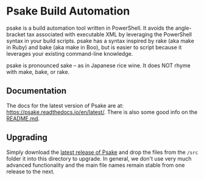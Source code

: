 # Psake Build Automation

psake is a build automation tool written in PowerShell. It avoids the angle-bracket tax associated with executable XML by leveraging the PowerShell syntax in your build scripts. psake has a syntax inspired by rake (aka make in Ruby) and bake (aka make in Boo), but is easier to script because it leverages your existing command-line knowledge.

psake is pronounced sake – as in Japanese rice wine. It does NOT rhyme with make, bake, or rake.

## Documentation

The docs for the latest version of Psake are at: https://psake.readthedocs.io/en/latest/. There is also some good info on the [README.md](https://github.com/psake/psake#readme).

## Upgrading

Simply download the [latest release of Psake](https://github.com/psake/psake/releases) and drop the files from the `/src` folder it into this directory to upgrade. In general, we don't use very much advanced functionality and the main file names remain stable from one release to the next.